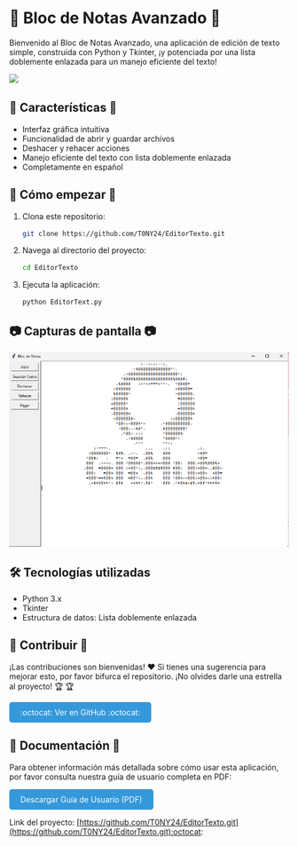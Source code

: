 #  :bookmark_tabs: Bloc de Notas Avanzado :bookmark_tabs:

Bienvenido al Bloc de Notas Avanzado, una aplicación de edición de texto simple, construida con Python y Tkinter, ¡y potenciada por una lista doblemente enlazada para un manejo eficiente del texto!

<img src="https://user-images.githubusercontent.com/74038190/212257472-08e52665-c503-4bd9-aa20-f5a4dae769b5.gif"  width="100">

## :file_folder: Características :file_folder:

- Interfaz gráfica intuitiva
- Funcionalidad de abrir y guardar archivos
- Deshacer y rehacer acciones
- Manejo eficiente del texto con lista doblemente enlazada
- Completamente en español

## :notebook_with_decorative_cover: Cómo empezar :notebook_with_decorative_cover:

1. Clona este repositorio:
    ```bash
    git clone https://github.com/T0NY24/EditorTexto.git
    ```
2. Navega al directorio del proyecto:
    ```bash
    cd EditorTexto
    ```
3. Ejecuta la aplicación:
    ```bash
    python EditorText.py
    ```

## :camera: Capturas de pantalla :camera:

<img src="img/EditorTexto.png" alt="Captura de pantalla 1" style="max-width: 100%;">


## 🛠️ Tecnologías utilizadas

- Python 3.x
- Tkinter
- Estructura de datos: Lista doblemente enlazada

## :ledger: Contribuir :ledger:

¡Las contribuciones son bienvenidas! :hearts: Si tienes una sugerencia para mejorar esto, por favor bifurca el repositorio. ¡No olvides darle una estrella al proyecto! :trophy: :trophy:

<a href="https://github.com/T0NY24/EditorTexto.git" class="button" style="display: inline-block; padding: 10px 20px; background-color: #3498db; color: white; text-decoration: none; border-radius: 5px; transition: background-color 0.3s;">:octocat: Ver en GitHub :octocat: </a>

## 📄 Documentación 📄

Para obtener información más detallada sobre cómo usar esta aplicación, por favor consulta nuestra guía de usuario completa en PDF:

<a href="img/GPE2.pdf" class="button" style="display: inline-block; padding: 10px 20px; background-color: #3498db; color: white; text-decoration: none; border-radius: 5px; transition: background-color 0.3s;">Descargar Guía de Usuario (PDF)</a>

Link del proyecto: [https://github.com/T0NY24/EditorTexto.git](https://github.com/T0NY24/EditorTexto.git):octocat:
